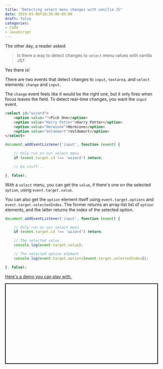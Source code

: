 ```yaml
---
title: "Detecting select menu changes with vanilla JS"
date: 2019-01-06T10:30:00-05:00
draft: false
categories:
- Code
- JavaScript
---
```


The other day, a reader asked:

> Is there a way to detect changes to `select` menu values with vanilla JS?

Yes there is!

There are two events that detect changes to `input`, `textarea`, and `select` elements: `change` and `input`.

The `change` event feels like it would be the right one, but it only fires when focus leaves the field. To detect real-time changes, you want the `input` event.

```html
<select id="wizard">
	<option value="">Pick One</option>
	<option value="Harry Potter">Harry Potter</option>
	<option value="Hermione">Hermione</option>
	<option value="Voldemort">Voldemort</option>
</select>
```

```js
document.addEventListener('input', function (event) {

	// Only run on our select menu
	if (event.target.id !== 'wizard') return;

	// Do stuff...

}, false);
```

With a `select` menu, you can get the `value`, if there's one on the selected `option`, using `event.target.value`.

You can also get the `option` element itself using `event.target.options` and `event.target.selectedIndex`. The former returns an array-list list of `option` elements, and the latter returns the index of the selected option.

```js
document.addEventListener('input', function (event) {

	// Only run on our select menu
	if (event.target.id !== 'wizard') return;

	// The selected value
	console.log(event.target.value);

	// The selected option element
	console.log(event.target.options[event.target.selectedIndex]);

}, false);
```

[Here's a demo you can play with.](https://codepen.io/cferdinandi/pen/gqGbbz)

<p class="codepen" data-height="265" data-theme-id="0" data-default-tab="js,result" data-user="cferdinandi" data-slug-hash="gqGbbz" style="height: 265px; box-sizing: border-box; display: flex; align-items: center; justify-content: center; border: 2px solid black; margin: 1em 0; padding: 1em;" data-pen-title="Best Wizard"></p>